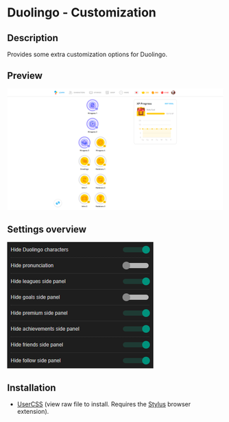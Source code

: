 # Duolingo - Customization

## Description

Provides some extra customization options for Duolingo.

## Preview

![Preview](preview.png)

## Settings overview

![Settings](settings.png)

## Installation

- [UserCSS](./duolingo-customization.user.css) (view raw file to install. Requires the [Stylus](https://github.com/openstyles/stylus#releases) browser extension).
